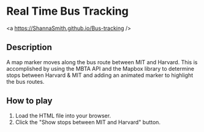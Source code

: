 # Real Time Bus Tracking
<a https://ShannaSmith.github.io/Bus-tracking />
## Description

A map marker moves along the bus route between MIT and Harvard. This is accomplished by using the MBTA API and the Mapbox library to determine stops between Harvard & MIT and adding an animated marker to highlight the bus routes.
## How to play
  1.  Load the HTML file into your browser.
  2.  Click the "Show stops between MIT and Harvard" button.



